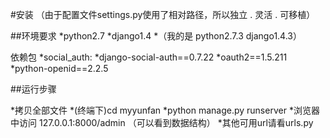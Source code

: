 #安装
（由于配置文件settings.py使用了相对路径，所以独立 . 灵活 . 可移植）

##环境要求
*python2.7
*django1.4
*（我的是 python2.7.3  django1.4.3）
 
依赖包
*social_auth:
    *django-social-auth==0.7.22
    *oauth2==1.5.211
    *python-openid==2.2.5

##运行步骤

*拷贝全部文件
*(终端下)cd myyunfan
*python manage.py runserver
*浏览器中访问 127.0.0.1:8000/admin （可以看到数据结构）
*其他可用url请看urls.py
